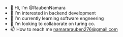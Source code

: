 - 👋 Hi, I’m @RaubenNamara
- 👀 I’m interested in backend development
- 🌱 I’m currently learning software engneering
- 💞️ I’m looking to collaborate on turing co.
- 📫 How to reach me namararauben276@gmail.com

<!---
RaubenNamara/RaubenNamara is a ✨ special ✨ repository because its `README.md` (this file) appears on your GitHub profile.
You can click the Preview link to take a look at your changes.
--->
